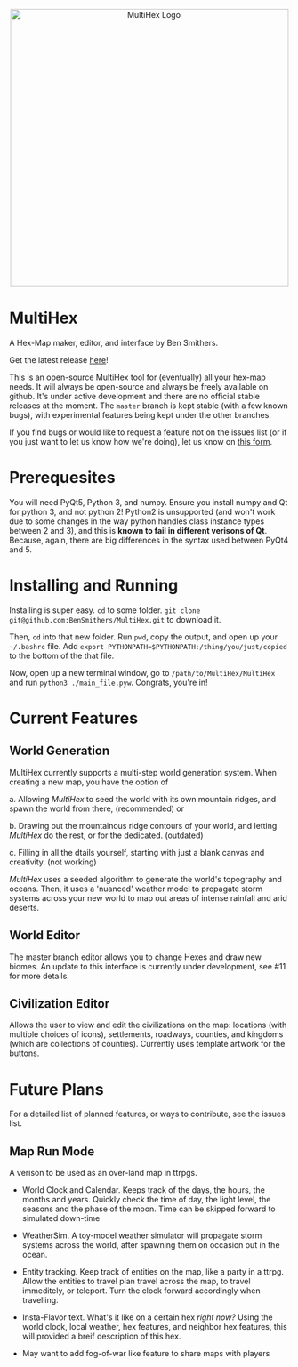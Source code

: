<p align="center">
  <img src="https://github.com/BenSmithers/MultiHex/blob/master/MultiHex/Artwork/wiki_images/multihex_logo.png" alt="MultiHex Logo" width="500" height="500">
</p>

# MultiHex
A Hex-Map maker, editor, and interface by Ben Smithers.

Get the latest release [here](https://github.com/BenSmithers/MultiHex/releases)!

This is an open-source MultiHex tool for (eventually) all your hex-map needs. 
It will always be open-source and always be freely available on github.
It's under active development and there are no official stable releases at the moment.
The `master` branch is kept stable (with a few known bugs), with experimental features being kept under the other branches. 

If you find bugs or would like to request a feature not on the issues list (or if you just want to let us know how we're doing), let us know on [this form](https://forms.gle/XXBaRJvRrmQyJXfV9). 

# Prerequesites

You will need PyQt5, Python 3, and numpy.
Ensure you install numpy and Qt for python 3, and not python 2! 
Python2 is unsupported (and won't work due to some changes in the way python handles class instance types between 2 and 3), and this is **known to fail in different verisons of Qt**. Because, again, there are big differences in the syntax used between PyQt4 and 5.

# Installing and Running

Installing is super easy. `cd` to some folder. `git clone git@github.com:BenSmithers/MultiHex.git` to download it.

Then, `cd` into that new folder. Run `pwd`, copy the output, and open up your `~/.bashrc` file.
Add `export PYTHONPATH=$PYTHONPATH:/thing/you/just/copied` to the bottom of the that file. 

Now, open up a new terminal window, go to `/path/to/MultiHex/MultiHex` and run `python3 ./main_file.pyw`. Congrats, you're in!

# Current Features

## World Generation

MultiHex currently supports a multi-step world generation system. 
When creating a new map, you have the option of 

a. Allowing *MultiHex* to seed the world with its own mountain ridges, and spawn the world from there, (recommended) or

b. Drawing out the mountainous ridge contours of your world, and letting *MultiHex* do the rest, or for the dedicated. (outdated)

c. Filling in all the dtails yourself, starting with just a blank canvas and creativity. (not working)

*MultiHex* uses a seeded algorithm to generate the world's topography and oceans. 
Then, it uses a 'nuanced' weather model to propagate storm systems across your new world to map out areas of intense rainfall and arid deserts. 

## World Editor

The master branch editor allows you to change Hexes and draw new biomes. An update to this interface is currently under development, see #11 for more details. 

## Civilization Editor

Allows the user to view and edit the civilizations on the map: locations (with multiple choices of icons), settlements, roadways, counties, and kingdoms (which are collections of counties). Currently uses template artwork for the buttons. 

# Future Plans

For a detailed list of planned features, or ways to contribute, see the issues list.

## Map Run Mode

A verison to be used as an over-land map in ttrpgs. 

* World Clock and Calendar. 
Keeps track of the days, the hours, the months and years. 
Quickly check the time of day, the light level, the seasons and the phase of the moon.
Time can be skipped forward to simulated down-time

* WeatherSim. 
A toy-model weather simulator will propagate storm systems across the world, after spawning them on occasion out in the ocean. 

* Entity tracking. Keep track of entities on the map, like a party in a ttrpg.
Allow the entities to travel plan travel across the map, to travel immeditely, or teleport. 
Turn the clock forward accordingly when travelling.

* Insta-Flavor text. What's it like on a certain hex *right now?* Using the world clock, local weather, hex features, and neighbor hex features, this will provided a breif description of this hex. 

* May want to add fog-of-war like feature to share maps with players
